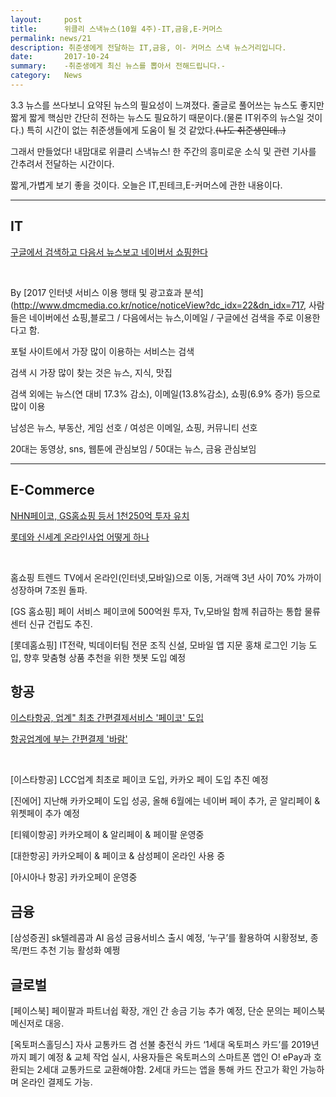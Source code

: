 ```yaml
---
layout:     post
title:      위클리 스낵뉴스(10월 4주)-IT,금융,E-커머스
permalink: news/21
description: 취준생에게 전달하는 IT,금융, 이- 커머스 스낵 뉴스거리입니다.
date:       2017-10-24
summary:    -취준생에게 최신 뉴스를 뽑아서 전해드립니다.-
category: 	News
---
```



3.3 뉴스를 쓰다보니 요약된 뉴스의 필요성이 느껴졌다. 줄글로 풀어쓰는 뉴스도 좋지만 짧게 짧게 핵심만 간단히 전하는 뉴스도 필요하기 때문이다.(물론 IT위주의 뉴스일 것이다.) 특히 시간이 없는 취준생들에게 도움이 될 것 같았다.~~(나도 취준생인데..)~~

그래서 만들었다! 내맘대로 위클리 스낵뉴스! 한 주간의 흥미로운 소식 및 관련 기사를 간추려서 전달하는 시간이다.

짧게,가볍게 보기 좋을 것이다. 오늘은 IT,핀테크,E-커머스에 관한 내용이다.

- - -

## IT

[구글에서 검색하고 다음서 뉴스보고 네이버서 쇼핑한다](http://www.asiae.co.kr/news/view.htm?idxno=2017101609510842249)

<br>

 
By [2017 인터넷 서비스 이용 행태 및 광고효과 분석](http://www.dmcmedia.co.kr/notice/noticeView?dc_idx=22&dn_idx=717,
사람들은 네이버에선 쇼핑,블로그 / 다음에서는 뉴스,이메일 / 구글에선 검색을 주로 이용한다고 함.

포털 사이트에서 가장 많이 이용하는 서비스는 검색

검색 시 가장 많이 찾는 것은 뉴스, 지식, 맛집

검색 외에는 뉴스(연 대비 17.3% 감소), 이메일(13.8%감소), 쇼핑(6.9% 증가) 등으로 많이 이용

남성은 뉴스, 부동산, 게임 선호 / 여성은 이메일, 쇼핑, 커뮤니티 선호

20대는 동영상, sns, 웹툰에 관심보임 / 50대는 뉴스, 금융 관심보임

- - -

## E-Commerce

[NHN페이코, GS홈쇼핑 등서 1천250억 투자 유치](http://www.zdnet.co.kr/news/news_view.asp?artice_id=20170929164038)

[롯데와 신세계 온라인사업 어떻게 하나](http://www.businesspost.co.kr/BP?command=article_view&num=61703#)

<br>

홈쇼핑 트렌드 TV에서 온라인(인터넷,모바일)으로 이동, 거래액 3년 사이 70% 가까이 성장하며 7조원 돌파.

[GS 홈쇼핑] 페이 서비스 페이코에 500억원 투자, Tv,모바일 함께 취급하는 통합 물류센터 신규 건립도 추진.

[롯데홈쇼핑] IT전략, 빅데이터팀 전문 조직 신설, 모바일 앱 지문 홍채 로그인 기능 도입, 향후 맞춤형 상품 추천을 위한 챗봇 도입 예정

## 항공

[이스타항공, 업계" 최초 간편결제서비스 '페이코' 도입
](http://www.jeollailbo.com/news/articleView.html?idxno=524264)

[항공업계에 부는 간편결제 '바람'](http://www.ebn.co.kr/news/view/914118)

<br>

[이스타항공] LCC업계 최초로 페이코 도입, 카카오 페이 도입 추진 예정

[진에어] 지난해 카카오페이 도입 성공, 올해 6월에는 네이버 페이 추가, 곧 알리페이 & 위쳇페이 추가 예정

[티웨이항공] 카카오페이 & 알리페이 & 페이팔 운영중

[대한항공] 카카오페이 & 페이코 & 삼성페이 온라인 사용 중

[아시아나 항공] 카카오페이 운영중


## 금융

[삼성증권] sk텔레콤과 AI 음성 금융서비스 출시 예정, ‘누구’를 활용하여 시황정보, 종목/펀드 추천 기능 활성화 예쩡

## 글로벌

[페이스북] 페이팔과 파트너쉽 확장, 개인 간 송금 기능 추가 예정, 단순 문의는 페이스북 메신저로 대응.

[옥토퍼스홀딩스] 자사 교통카드 겸 선불 충전식 카드 ‘1세대 옥토퍼스 카드’를 2019년까지 폐기 예정 & 교체 작업 실시, 사용자들은 옥토퍼스의 스마트폰 앱인 O! ePay과 호환되는 2세대 교통카드로 교환해야함. 2세대 카드는 앱을 통해 카드 잔고가 확인 가능하며 온라인 결제도 가능.
